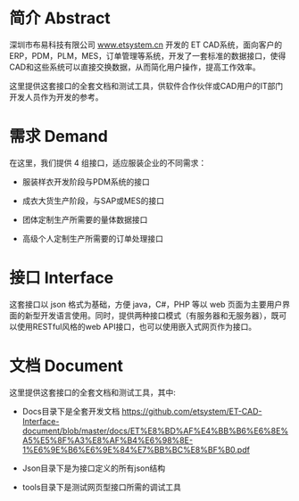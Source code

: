 # 简介 Abstract

  深圳市布易科技有限公司 www.etsystem.cn  开发的 ET CAD系统，面向客户的 ERP，PDM，PLM，MES，订单管理等系统，开发了一套标准的数据接口，使得CAD和这些系统可以直接交换数据，从而简化用户操作，提高工作效率。
  
  这里提供这套接口的全套文档和测试工具，供软件合作伙伴或CAD用户的IT部门开发人员作为开发的参考。

# 需求 Demand

在这里，我们提供 4 组接口，适应服装企业的不同需求：

- 服装样衣开发阶段与PDM系统的接口

- 成衣大货生产阶段，与SAP或MES的接口

- 团体定制生产所需要的量体数据接口

- 高级个人定制生产所需要的订单处理接口

# 接口 Interface
  这套接口以 json 格式为基础，方便 java，C#，PHP 等以 web 页面为主要用户界面的新型开发语言使用。同时，提供两种接口模式（有服务器和无服务器），既可以使用RESTful风格的web API接口，也可以使用嵌入式网页作为接口。

# 文档 Document

这里提供这套接口的全套文档和测试工具，其中:

- Docs目录下是全套开发文档
https://github.com/etsystem/ET-CAD-Interface-document/blob/master/docs/ET%E8%BD%AF%E4%BB%B6%E6%8E%A5%E5%8F%A3%E8%AF%B4%E6%98%8E-1%E6%9E%B6%E6%9E%84%E7%BB%BC%E8%BF%B0.pdf

- Json目录下是为接口定义的所有json结构

- tools目录下是测试网页型接口所需的调试工具

